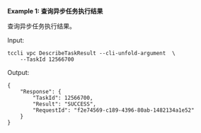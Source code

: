 **Example 1: 查询异步任务执行结果**

查询异步任务执行结果。

Input: 

```
tccli vpc DescribeTaskResult --cli-unfold-argument  \
    --TaskId 12566700
```

Output: 
```
{
    "Response": {
        "TaskId": 12566700,
        "Result": "SUCCESS",
        "RequestId": "f2e74569-c189-4396-80ab-1482134a1e52"
    }
}
```

